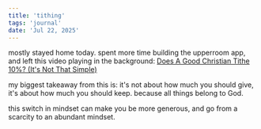 ```yaml
---
title: 'tithing'
tags: 'journal'
date: 'Jul 22, 2025'
---
```


mostly stayed home today. spent more time building the upperroom app, and left this video playing in the background: [Does A Good Christian Tithe 10%? (It's Not That Simple)](https://www.youtube.com/watch?v=RN3wYVRkmno)

my biggest takeaway from this is: it's not about how much you should give, it's about how much you should keep. because all things belong to God.

this switch in mindset can make you be more generous, and go from a scarcity to an abundant mindset.
